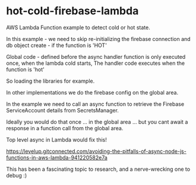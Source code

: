 # hot-cold-firebase-lambda

AWS Lambda Function example to detect cold or hot state.

In this example - we need to skip re-initializing the firebase connection and db object create - if the function is 'HOT'

Global code - defined before the async handler function is only executed once, when the lambda cold starts,  The handler code executes when the function is 'hot'

So loading the libraries for example.

In other implementations we do the firebase config on the global area.

In the example we need to call an async function to retrieve the Firebase ServiceAccount details from SecretsManager.

Ideally you would do that once ... in the global area ... but you cant await a response in a function call from the global area.

Top level async in Lambda would fix this!

https://levelup.gitconnected.com/avoiding-the-pitfalls-of-async-node-js-functions-in-aws-lambda-941220582e7a

This has been a fascinating topic to research, and a nerve-wrecking one to debug :) 
